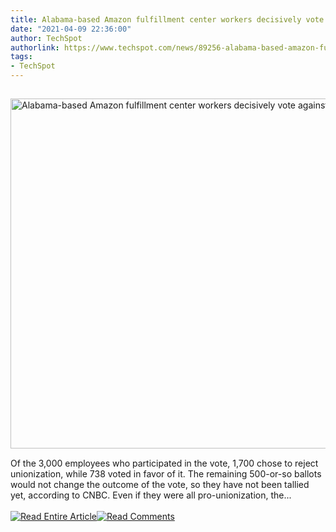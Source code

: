 ```yaml
---
title: Alabama-based Amazon fulfillment center workers decisively vote against unionization
date: "2021-04-09 22:36:00"
author: TechSpot
authorlink: https://www.techspot.com/news/89256-alabama-based-amazon-fulfillment-center-workers-decisively-vote.html
tags:
- TechSpot
---
```

<a href="https://www.techspot.com/news/89256-alabama-based-amazon-fulfillment-center-workers-decisively-vote.html" target="_blank"><img src="https://static.techspot.com/images2/news/ts3_thumbs/2021/04/2021-04-09-ts3_thumbs-183.jpg" width="800" height="560" style="padding: 15px 0" title="Alabama-based Amazon fulfillment center workers decisively vote against unionization" /></a><br />Of the 3,000 employees who participated in the vote, 1,700 chose to reject unionization, while 738 voted in favor of it. The remaining 500-or-so ballots would not change the outcome of the vote, so they have not been tallied yet, according to CNBC. Even if they were all pro-unionization, the...<br /><br /><a href="https://www.techspot.com/news/89256-alabama-based-amazon-fulfillment-center-workers-decisively-vote.html"><img src="https://static.techspot.com/images/rss/rss_buttons_01.png" border="0" alt="Read Entire Article" /></a><a href="https://www.techspot.com/news/89256-alabama-based-amazon-fulfillment-center-workers-decisively-vote.html#comments"><img src="https://static.techspot.com/images/rss/rss_buttons_02.png" border="0" alt="Read Comments" /></a><br /><br />